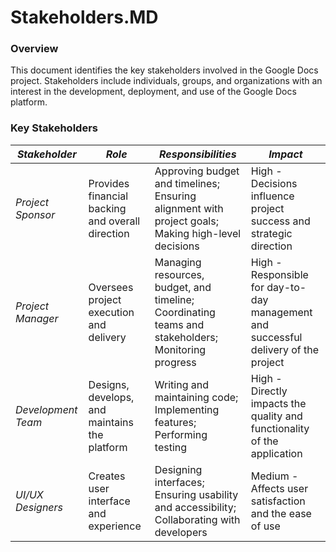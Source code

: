 # Stakeholders.MD

### Overview

This document identifies the key stakeholders involved in the Google Docs project. Stakeholders include individuals, groups, and organizations with an interest in the development, deployment, and use of the Google Docs platform.

### Key Stakeholders

| *Stakeholder*                 | *Role*                                               | *Responsibilities*                                                                                                                   | *Impact*                                                                                 |
| ------------------------------- | ------------------------------------------------------ | -------------------------------------------------------------------------------------------------------------------------------------- | ------------------------------------------------------------------------------------------ |
| *Project Sponsor*             | Provides financial backing and overall direction       | Approving budget and timelines; Ensuring alignment with project goals; Making high-level decisions                                     | High - Decisions influence project success and strategic direction                         |
| *Project Manager*             | Oversees project execution and delivery                | Managing resources, budget, and timeline; Coordinating teams and stakeholders; Monitoring progress                                     | High - Responsible for day-to-day management and successful delivery of the project        |
| *Development Team*            | Designs, develops, and maintains the platform          | Writing and maintaining code; Implementing features; Performing testing                                                                | High - Directly impacts the quality and functionality of the application                   |
| *UI/UX Designers*             | Creates user interface and experience                  | Designing interfaces; Ensuring usability and accessibility; Collaborating with developers                                              | Medium - Affects user satisfaction and the ease of use                                     |
